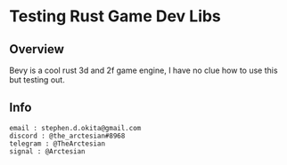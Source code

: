 # Testing Rust Game Dev Libs 

## Overview 
Bevy is a cool rust 3d and 2f game engine, I have no clue how to use this but testing out. 


## Info

```
email : stephen.d.okita@gmail.com
discord : @the_arctesian#8968
telegram : @TheArctesian
signal : @Arctesian
```
